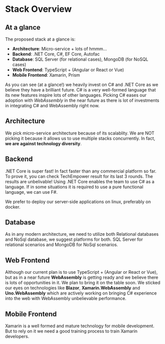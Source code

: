 # Stack Overview

## At a glance
The proposed stack at a glance is:
- **Architecture**: Micro-service + lots of hmmm...
- **Backend**: .NET Core, C#, EF Core, Autofac
- **Database**: SQL Server (for relational cases), MongoDB (for NoSQL cases)
- **Web Frontend**: TypeScript + (Angular or React or Vue)
- **Mobile Frontend**: Xamarin, Prism

As you can see (at a glance!) we heavily invest on C# and .NET Core as we believe they have a brilliant future. C# is a very well-formed language that its new features inspire lots of other languages. Picking C# eases our adoption with _WebAssembly_ in the near future as there is lot of investments in integrating C# and WebAssembly right now.

## Architecture
We pick micro-service architecture because of its scalablity.
We are NOT picking it because it allows us to use multiple stacks concurrently.
In fact, **we are against technology diversity**.

## Backend
.NET Core is super fast! In fact faster than any commercial platform so far. To prove it, you can check TechEmpower result for its last 3 rounds. The results are unbelivable!
Using .NET Core enables the team to use C# as a language. If in some situations it is required to use a pure functional language, we can use F#.

We prefer to deploy our server-side applications on linux, preferably on docker.

## Database
As in any modern architecture, we need to utilize both Relational databases and NoSql database, we suggest platforms for both. SQL Server for relational scenarios and MongoDB for NoSql scenarios.

## Web Frontend
Although our current plan is to use TypeScript + (Angular or React or Vue), but as in a near future **WebAssembly** is getting ready and we believe there is lots of opportunities in it. We plan to bring it on the table soon. We sticked our eyes on technologies like **Blazor**, **Xamarin.WebAssembly** and **Uno.WebAssembly** which are actively working on bringing C# experience into the web with WebAssembly unbelievable performance.

## Mobile Frontend
Xamarin is a well formed and mature technology for mobile development. But to rely on it we need a good training process to train Xamarin developers.


